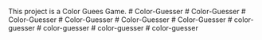 This project is a Color Guees Game.
#   C o l o r - G u e s s e r  
 #   C o l o r - G u e s s e r  
 #   C o l o r - G u e s s e r  
 #   C o l o r - G u e s s e r  
 #   C o l o r - G u e s s e r  
 #   C o l o r - G u e s s e r  
 #   c o l o r - g u e s s e r  
 #   c o l o r - g u e s s e r  
 #   c o l o r - g u e s s e r  
 #   c o l o r - g u e s s e r  
 